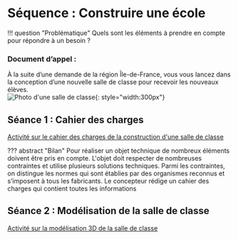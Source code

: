 # Séquence : Construire une école

!!! question "Problématique"
    Quels sont les éléments à prendre en compte pour répondre à un besoin ?


    
### Document d’appel :

À la suite d’une demande de la région Île-de-France, vous vous lancez dans la conception d’une nouvelle salle de classe pour recevoir les nouveaux élèves.  
![Photo d'une salle de classe](Pictures/salle_classe.png){: style="width:300px"}

## Séance 1 : Cahier des charges

[Activité sur le cahier des charges de la construction d'une salle de classe](../cahierCharges)


<div markdown class="printme"> 

??? abstract "Bilan"
    Pour réaliser un objet technique de nombreux éléments doivent être pris en compte. 
    L'objet doit respecter de nombreuses contraintes et utilise plusieurs solutions techniques. Parmi les contraintes, on distingue les normes qui sont établies par des organismes reconnus et s’imposent à tous les fabricants.
    Le concepteur rédige un cahier des charges qui contient toutes les informations




## Séance 2 : Modélisation de la salle de classe

[Activité sur la modélisation 3D de la salle de classe](../Modelisation)



<div style="page-break-after: always;"></div>

